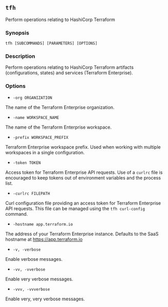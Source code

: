 ## `tfh`

Perform operations relating to HashiCorp Terraform

### Synopsis

    tfh [SUBCOMMANDS] [PARAMETERS] [OPTIONS]

### Description

Perform operations relating to HashiCorp Terraform artifacts (configurations, states) and services (Terraform Enterprise).

### Options

* `-org ORGANIZATION`

The name of the Terraform Enterprise organization.

* `-name WORKSPACE_NAME`

The name of the Terraform Enterprise workspace.

* `-prefix WORKSPACE_PREFIX`

Terraform Enterprise workspace prefix. Used when working with multiple workspaces in a single configuration.

* `-token TOKEN`

Access token for Terraform Enterprise API requests. Use of a `curlrc` file is encouraged to keep tokens out of environment variables and the process list.

* `-curlrc FILEPATH`

Curl configuration file providing an access token for Terraform Enterprise API requests. This file can be managed using the `tfh curl-config` command.

* `-hostname app.terraform.io`

The address of your Terraform Enterprise instance. Defaults to the SaaS hostname at https://app.terraform.io

* `-v, -verbose`

Enable verbose messages.

* `-vv, -vverbose`

Enable very verbose messages.

* `-vvv, -vvverbose`

Enable very, very verbose messages.
